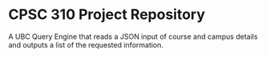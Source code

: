# CPSC 310 Project Repository

A UBC Query Engine that reads a JSON input of course and campus details 
and outputs a list of the requested information. 
